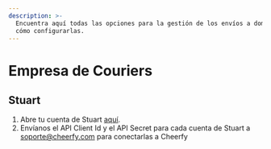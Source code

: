 ```yaml
---
description: >-
  Encuentra aquí todas las opciones para la gestión de los envíos a domicilio y
  cómo configurarlas.
---
```


# Empresa de Couriers

## Stuart

1. Abre tu cuenta de Stuart [aquí](https://dashboard.stuart.com/).
2. Envíanos el API Client Id y el API Secret para cada cuenta de Stuart a [soporte@cheerfy.com](mailto:soporte@cheerfy.com) para conectarlas a Cheerfy


